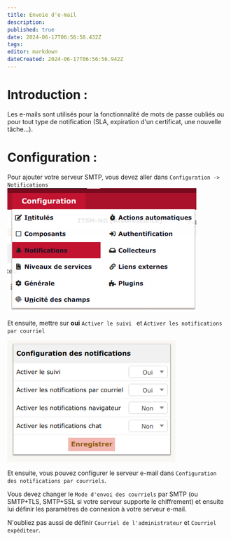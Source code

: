 ```yaml
---
title: Envoie d'e-mail
description: 
published: true
date: 2024-06-17T06:56:58.432Z
tags: 
editor: markdown
dateCreated: 2024-06-17T06:56:56.942Z
---
```


# Introduction :
Les e-mails sont utilisés pour la fonctionnalité de mots de passe oubliés ou pour tout type de notification (SLA, expiration d'un certificat, une nouvelle tâche...).

# Configuration :

Pour ajouter votre serveur SMTP, vous devez aller dans `Configuration -> Notifications`
![](/files/img/courriel/notification_goto.png)

Et ensuite, mettre sur **oui** `Activer le suivi ` et `Activer les notifications par courriel`

![](/files/img/courriel/config.png)

Et ensuite, vous pouvez configurer le serveur e-mail dans `Configuration des notifications par courriels`.

Vous devez changer le `Mode d'envoi des courriels` par SMTP (ou SMTP+TLS, SMTP+SSL si votre serveur supporte le chiffrement) et ensuite lui définir les paramètres de connexion à votre serveur e-mail.

N'oubliez pas aussi de définir `Courriel de l'administrateur`   et `Courriel expéditeur`.